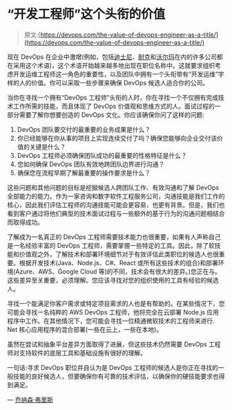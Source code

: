 # “开发工程师”这个头衔的价值

> 原文:[https://devops.com/the-value-of-devops-engineer-as-a-title/](https://devops.com/the-value-of-devops-engineer-as-a-title/)

现在 DevOps 在企业中激增(例如，包括[迪士尼](https://www.theserverside.com/blog/Coffee-Talk-Java-News-Stories-and-Opinions/How-Disney-organized-for-a-DevOps-transition)、[耐克](https://itrevolution.com/devops-at-nike/)和[沃尔玛](https://thenewstack.io/devops-walmart-way-newly-released-oneops-cloud-platform/)在内的许多公司都在采用这个术语)，这个术语开始越来越多地出现在职位名称中。这就要求组织考虑开发运维工程师这一角色的重要性，以及团队中拥有一个头衔带有“开发运维”字样的人的价值。你可以采取一些步骤来确保 DevOps 候选人适合你的公司。

当你在寻找一个拥有“DevOps 工程师”头衔的人时，你在寻找一个不仅拥有完成技术工作所需的技能，而且体现了 DevOps 价值观和思维方式的人。面试过程的一部分需要了解你想要创造的 DevOps 文化。你应该确保你问了这样的问题:

1.  DevOps 团队要交付的最重要的业务成果是什么？
2.  你已经能够在你从事的项目上实现连续交付了吗？确保您能够向企业交付该价值的关键是什么？
3.  DevOps 工程师必须确保团队成功的最重要的性格特征是什么？
4.  您如何确保 DevOps 团队有效地跨团队边界进行沟通？
5.  确保您在流程早期了解最重要的操作要求是什么？

这些问题和其他问题的目标是挖掘候选人跨团队工作、有效沟通和了解 DevOps 全部能力的能力。作为一家咨询和数字软件工程服务公司，沟通技能是我们工作的核心，因此我们评估工程师的沟通技能可能会更容易，也更有背景。但是，我们也看到客户通过将他们典型的技术面试过程与一些额外的基于行为的沟通问题相结合而取得成功。

了解成为一名真正的 DevOps 工程师需要技术能力也很重要，如果有人声称自己是一名经验丰富的 DevOps 工程师，需要掌握一些特定的工具。因此，除了软技能和价值观之外，了解技术和部署环境细节对于有效评估此类职位的候选人也很重要。根据开发技术(Java、Node.js、C#、React 或所有这些技术的组合)和部署环境(Azure、AWS、Google Cloud 等)的不同，技术会有很大的差异。)您正在与。这些差异至关重要，必须理解。您应该寻找对您的组织使用的工具有经验的候选人。

寻找一个能满足你客户需求或特定项目需求的人也是有帮助的。在某些情况下，您可能会寻找一名纯粹的 AWS DevOps 工程师，他将完全在云部署 Node.js 应用程序中工作。在其他情况下，您可能会寻找一位精通微软技术的工程师来进行. Net 核心应用程序的混合部署(一些在云上，一些在本地)。

虽然在尝试和抽象平台差异方面取得了进展，但这些技术仍然需要 DevOps 工程师对支持软件的底层工具和基础设施有很好的理解。

一句话:寻求 DevOps 职位并自认为是 DevOps 工程师的候选人是你正在寻找的一般技能的良好候选人，但要确保你有可靠的技术评估，以确保你的硬技能要求也得到满足。

— [乔纳森·弗里斯](https://devops.com/author/jonathan-fries/)